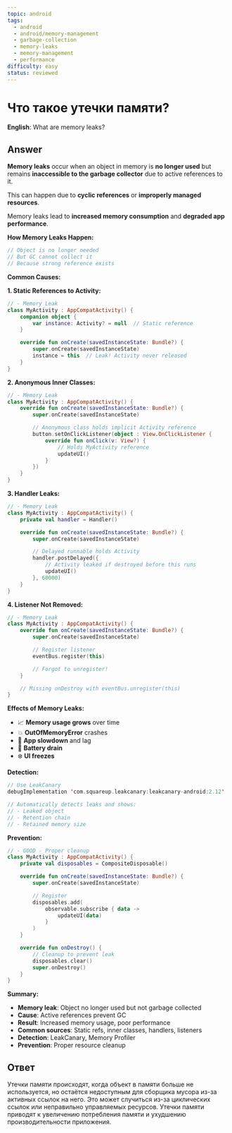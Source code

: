 ```yaml
---
topic: android
tags:
  - android
  - android/memory-management
  - garbage-collection
  - memory-leaks
  - memory-management
  - performance
difficulty: easy
status: reviewed
---
```


# Что такое утечки памяти?

**English**: What are memory leaks?

## Answer

**Memory leaks** occur when an object in memory is **no longer used** but remains **inaccessible to the garbage collector** due to active references to it.

This can happen due to **cyclic references** or **improperly managed resources**.

Memory leaks lead to **increased memory consumption** and **degraded app performance**.

**How Memory Leaks Happen:**

```kotlin
// Object is no longer needed
// But GC cannot collect it
// Because strong reference exists
```

**Common Causes:**

**1. Static References to Activity:**

```kotlin
// - Memory Leak
class MyActivity : AppCompatActivity() {
    companion object {
        var instance: Activity? = null  // Static reference
    }

    override fun onCreate(savedInstanceState: Bundle?) {
        super.onCreate(savedInstanceState)
        instance = this  // Leak! Activity never released
    }
}
```

**2. Anonymous Inner Classes:**

```kotlin
// - Memory Leak
class MyActivity : AppCompatActivity() {
    override fun onCreate(savedInstanceState: Bundle?) {
        super.onCreate(savedInstanceState)

        // Anonymous class holds implicit Activity reference
        button.setOnClickListener(object : View.OnClickListener {
            override fun onClick(v: View?) {
                // Holds MyActivity reference
                updateUI()
            }
        })
    }
}
```

**3. Handler Leaks:**

```kotlin
// - Memory Leak
class MyActivity : AppCompatActivity() {
    private val handler = Handler()

    override fun onCreate(savedInstanceState: Bundle?) {
        super.onCreate(savedInstanceState)

        // Delayed runnable holds Activity
        handler.postDelayed({
            // Activity leaked if destroyed before this runs
            updateUI()
        }, 60000)
    }
}
```

**4. Listener Not Removed:**

```kotlin
// - Memory Leak
class MyActivity : AppCompatActivity() {
    override fun onCreate(savedInstanceState: Bundle?) {
        super.onCreate(savedInstanceState)

        // Register listener
        eventBus.register(this)

        // Forgot to unregister!
    }

    // Missing onDestroy with eventBus.unregister(this)
}
```

**Effects of Memory Leaks:**

- 📈 **Memory usage grows** over time
- 💥 **OutOfMemoryError** crashes
- 🐌 **App slowdown** and lag
- 🔋 **Battery drain**
- ❄️ **UI freezes**

**Detection:**

```kotlin
// Use LeakCanary
debugImplementation 'com.squareup.leakcanary:leakcanary-android:2.12'

// Automatically detects leaks and shows:
// - Leaked object
// - Retention chain
// - Retained memory size
```

**Prevention:**

```kotlin
// - GOOD - Proper cleanup
class MyActivity : AppCompatActivity() {
    private val disposables = CompositeDisposable()

    override fun onCreate(savedInstanceState: Bundle?) {
        super.onCreate(savedInstanceState)

        // Register
        disposables.add(
            observable.subscribe { data ->
                updateUI(data)
            }
        )
    }

    override fun onDestroy() {
        // Cleanup to prevent leak
        disposables.clear()
        super.onDestroy()
    }
}
```

**Summary:**

- **Memory leak**: Object no longer used but not garbage collected
- **Cause**: Active references prevent GC
- **Result**: Increased memory usage, poor performance
- **Common sources**: Static refs, inner classes, handlers, listeners
- **Detection**: LeakCanary, Memory Profiler
- **Prevention**: Proper resource cleanup

## Ответ

Утечки памяти происходят, когда объект в памяти больше не используется, но остаётся недоступным для сборщика мусора из-за активных ссылок на него. Это может случиться из-за циклических ссылок или неправильно управляемых ресурсов. Утечки памяти приводят к увеличению потребления памяти и ухудшению производительности приложения.

